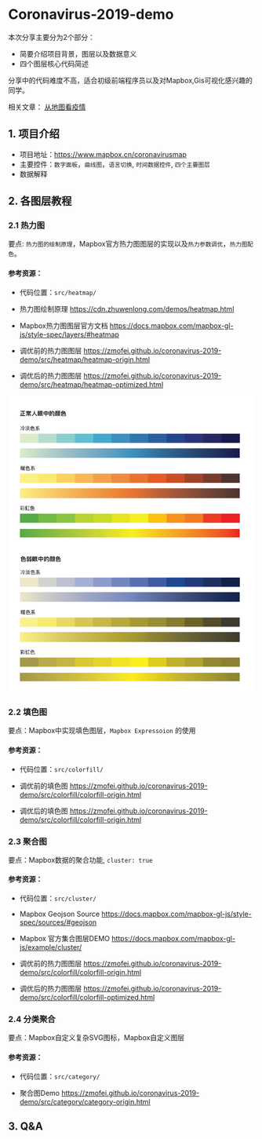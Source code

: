 # Coronavirus-2019-demo

本次分享主要分为2个部分：
* 简要介绍项目背景，图层以及数据意义
* 四个图层核心代码简述
  
分享中的代码难度不高，适合初级前端程序员以及对Mapbox,Gis可视化感兴趣的同学。

相关文章： [从地图看疫情](https://www.zhuwenlong.com/blog/article/5e5235cd502a71323370c652)

## 1. 项目介绍

* 项目地址：https://www.mapbox.cn/coronavirusmap
* 主要控件：`数字面板`，`曲线图`，`语言切换`, `时间数据控件`, `四个主要图层`
* 数据解释

## 2. 各图层教程

### 2.1 热力图

要点: `热力图的绘制原理`，Mapbox官方热力图图层的实现以及`热力参数调优`，`热力图配色`。

#### 参考资源：

* 代码位置：`src/heatmap/`

* 热力图绘制原理 https://cdn.zhuwenlong.com/demos/heatmap.html
* Mapbox热力图图层官方文档 https://docs.mapbox.com/mapbox-gl-js/style-spec/layers/#heatmap
  
* 调优前的热力图图层 https://zmofei.github.io/coronavirus-2019-demo/src/heatmap/heatmap-origin.html
* 调优后的热力图图层 https://zmofei.github.io/coronavirus-2019-demo/src/heatmap/heatmap-optimized.html

![](docs/color.jpg)

### 2.2 填色图

要点：Mapbox中实现填色图层，`Mapbox Expressoion` 的使用

#### 参考资源：

* 代码位置：`src/colorfill/`

* 调优前的填色图 https://zmofei.github.io/coronavirus-2019-demo/src/colorfill/colorfill-origin.html
* 调优后的填色图 https://zmofei.github.io/coronavirus-2019-demo/src/colorfill/colorfill-origin.html

### 2.3 聚合图

要点：Mapbox数据的聚合功能, `cluster: true`

#### 参考资源：

* 代码位置：`src/cluster/`

* Mapbox Geojson Source https://docs.mapbox.com/mapbox-gl-js/style-spec/sources/#geojson
* Mapbox 官方集合图层DEMO https://docs.mapbox.com/mapbox-gl-js/example/cluster/


* 调优前的热力图图层 https://zmofei.github.io/coronavirus-2019-demo/src/colorfill/colorfill-origin.html
* 调优后的热力图图层  https://zmofei.github.io/coronavirus-2019-demo/src/colorfill/colorfill-optimized.html


### 2.4 分类聚合

要点：Mapbox自定义复杂SVG图标，Mapbox自定义图层

#### 参考资源：

* 代码位置：`src/category/`

* 聚合图Demo  https://zmofei.github.io/coronavirus-2019-demo/src/category/category-origin.html

## 3. Q&A